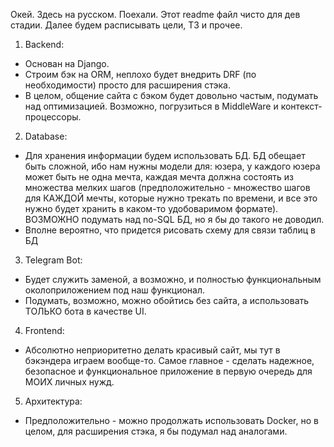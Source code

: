 Окей. Здесь на русском. Поехали.
Этот readme файл чисто для дев стадии.
Далее будем расписывать цели, ТЗ и прочее.
1. Backend:
- Основан на Django.
- Строим бэк на ORM, неплохо будет внедрить DRF (по необходимости) просто для расширения стэка.
- В целом, общение сайта с бэком будет довольно частым, подумать над оптимизацией. Возможно, погрузиться
в MiddleWare и контекст-процессоры.
2. Database:
- Для хранения информации будем использовать БД. БД обещает быть сложной, ибо нам нужны модели для:
юзера, у каждого юзера может быть не одна мечта, каждая мечта должна состоять из множества мелких шагов
(предположительно - множество шагов для КАЖДОЙ мечты, которые нужно трекать по времени, и все это нужно
будет хранить в каком-то удобоваримом формате). ВОЗМОЖНО подумать над no-SQL БД, но я бы до такого не доводил.
- Вполне вероятно, что придется рисовать схему для связи таблиц в БД
3. Telegram Bot:
- Будет служить заменой, а возможно, и полностью функциональным околоприложением под наш функционал.
- Подумать, возможно, можно обойтись без сайта, а использовать ТОЛЬКО бота в качестве UI.
4. Frontend:
- Абсолютно неприоритетно делать красивый сайт, мы тут в бэкэндера играем вообще-то. Самое главное - сделать
надежное, безопасное и функциональное приложение в первую очередь для МОИХ личных нужд.
5. Архитектура:
- Предположительно - можно продолжать использовать Docker, но в целом, для расширения стэка, я бы подумал
над аналогами.
